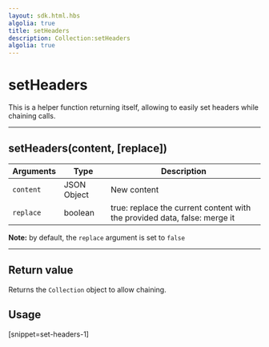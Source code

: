 ```yaml
---
layout: sdk.html.hbs
algolia: true
title: setHeaders
description: Collection:setHeaders
algolia: true
---
```

  

# setHeaders
This is a helper function returning itself, allowing to easily set headers while chaining calls.

---

## setHeaders(content, [replace])

| Arguments | Type | Description |
|---------------|---------|----------------------------------------|
| ``content`` | JSON Object | New content |
| ``replace`` | boolean | true: replace the current content with the provided data, false: merge it |

**Note:** by default, the ``replace`` argument is set to ``false``

---

## Return value

Returns the `Collection` object to allow chaining.

## Usage

[snippet=set-headers-1]
